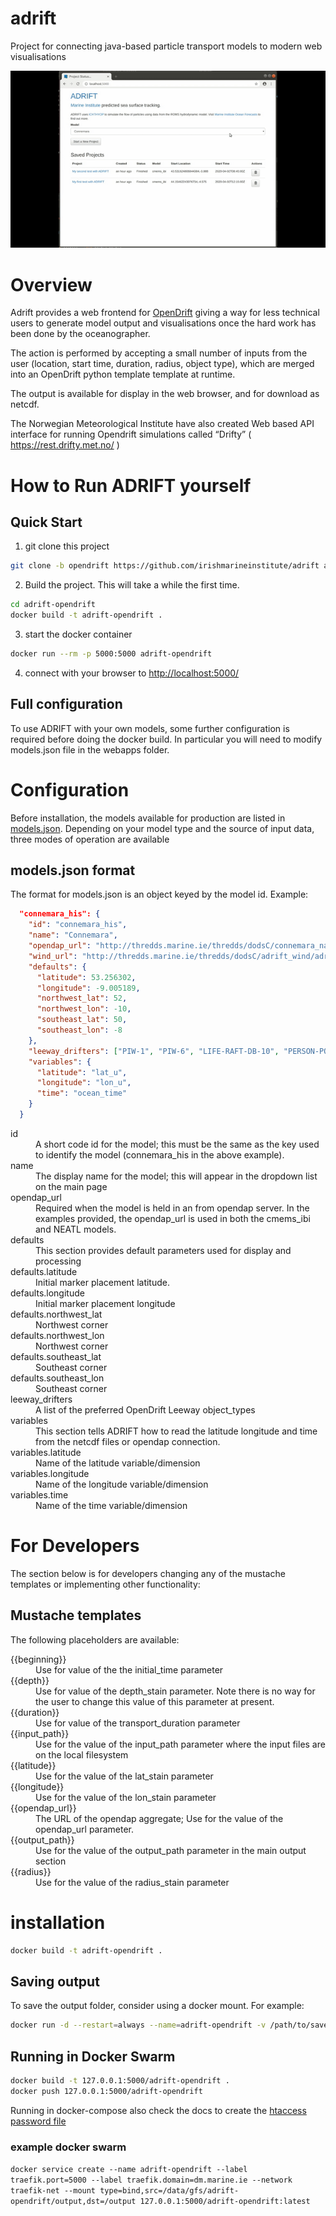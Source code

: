 # adrift
Project for connecting java-based particle transport models to modern web visualisations

![](adrift.gif)

# Overview

Adrift provides a web frontend for [OpenDrift](https://opendrift.github.io) giving a way for less technical
users to generate model output and visualisations once the hard work has been done by the oceanographer.

The action is performed by accepting a small number of inputs from the user (location, start time, duration, radius, object type),
which are merged into an OpenDrift python template template at runtime.

The output is available for display in the web browser, and for download as netcdf.

The Norwegian Meteorological Institute have also created Web based API interface for running Opendrift simulations called “Drifty” ( https://rest.drifty.met.no/ )

# How to Run ADRIFT yourself

## Quick Start

 1. git clone this project
 ```bash
 git clone -b opendrift https://github.com/irishmarineinstitute/adrift adrift-opendrift
 ```
 2. Build the project. This will take a while the first time.
 ```bash
 cd adrift-opendrift
 docker build -t adrift-opendrift . 
 ```
 3. start the docker container
 ```bash
 docker run --rm -p 5000:5000 adrift-opendrift
 ```
 4. connect with your browser to [http://localhost:5000/](http://localhost:5000)

 ## Full configuration

To use ADRIFT with your own models, some further configuration is required before doing the docker build. In particular you will need to modify models.json file in the webapps folder.

# Configuration

Before installation, the models available for production are listed in [models.json](adrift/blob/master/webapp/models.json).
Depending on your model type and the source of input data, three modes of operation are available

## models.json format
The format for models.json is an object keyed by the model id.
Example:
```json
  "connemara_his": {
    "id": "connemara_his",
    "name": "Connemara",
    "opendap_url": "http://thredds.marine.ie/thredds/dodsC/connemara_native/connemara_native_aggregate.nc",
    "wind_url": "http://thredds.marine.ie/thredds/dodsC/adrift_wind/adrift_wind_aggregate.nc",
    "defaults": {
      "latitude": 53.256302,
      "longitude": -9.005189,
      "northwest_lat": 52,
      "northwest_lon": -10,
      "southeast_lat": 50,
      "southeast_lon": -8
    },
    "leeway_drifters": ["PIW-1", "PIW-6", "LIFE-RAFT-DB-10", "PERSON-POWERED-VESSEL-1", "PERSON-POWERED-VESSEL-2", "PERSON-POWERED-VESSEL-3", "FISHING-VESSEL-1", "SAILBOAT-1", "SAILBOAT-2", "OIL-DRUM", "CONTAINER-1", "SLDMB"],
    "variables": {
      "latitude": "lat_u",
      "longitude": "lon_u",
      "time": "ocean_time"
    }
  }
``` 
<dl>
  <dt>id</dt>
  <dd>A short code id for the model; this must be the same as the key used to identify the model (connemara_his in the above example).</dd>

  <dt>name</dt>
  <dd>The display name for the model; this will appear in the dropdown list on the main page</dd>
  
  <dt>opendap_url</dt>
  <dd>Required when the model is held in an from opendap server. In the examples provided, the opendap_url is used in both the cmems_ibi and NEATL models.</dd>

  <dt>defaults</dt>
  <dd>This section provides default parameters used for display and processing</dd>

  <dt>defaults.latitude</dt>
  <dd>Initial marker placement latitude.</dd>

  <dt>defaults.longitude</dt>
  <dd>Initial marker placement longitude</dd>

  <dt>defaults.northwest_lat</dt>
  <dd>Northwest corner</dd>

  <dt>defaults.northwest_lon</dt>
  <dd>Northwest corner</dd>

  <dt>defaults.southeast_lat</dt>
  <dd>Southeast corner</dd>

  <dt>defaults.southeast_lon</dt>
  <dd>Southeast corner</dd>

  <dt>leeway_drifters</dt>
  <dd>A list of the preferred OpenDrift Leeway object_types</dd>

  <dt>variables</dt>
  <dd>This section tells ADRIFT how to read the latitude longitude and time from the netcdf files or opendap connection.</dd>

  <dt>variables.latitude</dt>
  <dd>Name of the latitude variable/dimension</dd>

  <dt>variables.longitude</dt>
  <dd>Name of the longitude variable/dimension</dd>

  <dt>variables.time</dt>
  <dd>Name of the time variable/dimension</dd>
  
</dl>

# For Developers

The section below is for developers changing any of the mustache templates or implementing other
functionality:

## Mustache templates

The following placeholders are available:

<dl>
<dt>{{beginning}}</dt>
<dd>Use for value of the the initial_time parameter</dd>

<dt>{{depth}}</dt>
<dd>Use for value of the depth_stain parameter. Note there is no way for the user to change this value of this parameter at present.</dd>

<dt>{{duration}}</dt>
<dd>Use for value of the transport_duration parameter</dd>

<dt>{{input_path}}</dt>
<dd>Use for the value of the input_path parameter where the input files are on the local filesystem</dd>

<dt>{{latitude}}</dt>
<dd>Use for the value of the lat_stain parameter</dd>

<dt>{{longitude}}</dt>
<dd>Use for the value of the lon_stain parameter</dd>

<dt>{{opendap_url}}</dt>
<dd>The URL of the opendap aggregate; Use for the value of the opendap_url parameter.</dd>

<dt>{{output_path}}</dt>
<dd>Use for the value of the output_path parameter in the main output section</dd>

<dt>{{radius}}</dt>
<dd>Use for the value of the radius_stain parameter</dd>



# installation

```bash
docker build -t adrift-opendrift .
```

## Saving output

To save the output folder, consider using a docker mount. For example:
```bash
docker run -d --restart=always --name=adrift-opendrift -v /path/to/saved/output:/output -p 5000:5000 adrift-opendrift
```

## Running in Docker Swarm

```bash
docker build -t 127.0.0.1:5000/adrift-opendrift .
docker push 127.0.0.1:5000/adrift-opendrift
```

Running in docker-compose also check the docs to create the [htaccess password file](https://github.com/jwilder/nginx-proxy#basic-authentication-support)


### example docker swarm
```docker service create --name adrift-opendrift --label traefik.port=5000 --label traefik.domain=dm.marine.ie --network traefik-net --mount type=bind,src=/data/gfs/adrift-opendrift/output,dst=/output 127.0.0.1:5000/adrift-opendrift:latest ```

